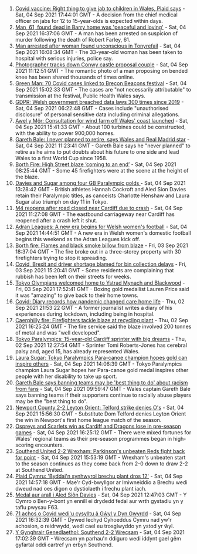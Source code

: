 1. [Covid vaccine: Right thing to give jab to children in Wales, Plaid says](https://www.bbc.co.uk/news/uk-wales-58447210?at_medium=RSS&at_campaign=KARANGA) - Sat, 04 Sep 2021 17:44:01 GMT - A decision from the chief medical officer on jabs for 12 to 15-year-olds is expected within days.
2. [Man, 61, found dead in Barry home was 'peaceful and loving'](https://www.bbc.co.uk/news/uk-wales-58449227?at_medium=RSS&at_campaign=KARANGA) - Sat, 04 Sep 2021 16:37:06 GMT - A man has been arrested on suspicion of murder following the death of Robert Farley, 61.
3. [Man arrested after woman found unconscious in Tonyrefail](https://www.bbc.co.uk/news/uk-wales-58448720?at_medium=RSS&at_campaign=KARANGA) - Sat, 04 Sep 2021 16:08:34 GMT - The 33-year-old woman has been taken to hospital with serious injuries, police say.
4. [Photographer tracks down Conwy castle proposal couple](https://www.bbc.co.uk/news/uk-wales-58447559?at_medium=RSS&at_campaign=KARANGA) - Sat, 04 Sep 2021 11:12:51 GMT - The romantic photo of a man proposing on bended knee has been shared thousands of times online.
5. [Green Man: 70 Covid cases linked to Brecon Beacons festival](https://www.bbc.co.uk/news/uk-wales-58447565?at_medium=RSS&at_campaign=KARANGA) - Sat, 04 Sep 2021 15:02:33 GMT - The cases are "not necessarily attributable" to transmission at the festival, Public Health Wales says.
6. [GDPR: Welsh government breached data laws 300 times since 2019](https://www.bbc.co.uk/news/uk-wales-politics-58395974?at_medium=RSS&at_campaign=KARANGA) - Sat, 04 Sep 2021 06:22:48 GMT - Cases include "unauthorised disclosure" of personal sensitive data including criminal allegations.
7. [Awel y Môr: Consultation for wind farm off Wales' coast launched](https://www.bbc.co.uk/news/uk-wales-58434313?at_medium=RSS&at_campaign=KARANGA) - Sat, 04 Sep 2021 15:41:33 GMT - About 100 turbines could be constructed, with the ability to power 900,000 homes.
8. [Gareth Bale: I never planned to retire, says Wales and Real Madrid star](https://www.bbc.co.uk/sport/football/58447549?at_medium=RSS&at_campaign=KARANGA) - Sat, 04 Sep 2021 11:23:41 GMT - Gareth Bale says he "never planned" to retire as he aims to put doubts about his future to one side and lead Wales to a first World Cup since 1958.
9. [Borth Fire: High Street blaze ‘coming to an end’](https://www.bbc.co.uk/news/uk-wales-58439503?at_medium=RSS&at_campaign=KARANGA) - Sat, 04 Sep 2021 08:25:44 GMT - Some 45 firefighters were at the scene at the height of the blaze.
10. [Davies and Sugar among four GB Paralympic golds ](https://www.bbc.co.uk/sport/disability-sport/58445274?at_medium=RSS&at_campaign=KARANGA) - Sat, 04 Sep 2021 13:28:42 GMT - British athletes Hannah Cockroft and Aled Sion Davies retain their Paralympic titles, as canoeists Charlotte Henshaw and Laura Sugar also triumph on day 11 in Tokyo.
11. [M4 reopens after road closed near Cardiff due to crash](https://www.bbc.co.uk/news/uk-wales-58447214?at_medium=RSS&at_campaign=KARANGA) - Sat, 04 Sep 2021 11:27:08 GMT - The eastbound carriageway near Cardiff has reopened after a crash left it shut.
12. [Adran Leagues: A new era begins for Welsh women's football](https://www.bbc.co.uk/sport/football/58448865?at_medium=RSS&at_campaign=KARANGA) - Sat, 04 Sep 2021 14:44:51 GMT - A new era in Welsh women's domestic football begins this weekend as the Adran Leagues kick off.
13. [Borth fire: Flames and black smoke billow from blaze](https://www.bbc.co.uk/news/uk-wales-58439504?at_medium=RSS&at_campaign=KARANGA) - Fri, 03 Sep 2021 18:37:04 GMT - The fire broke out in a three-storey property with 30 firefighters trying to stop it spreading.
14. [Covid, Brexit and driver shortage blamed for bin collection delays](https://www.bbc.co.uk/news/uk-wales-58440236?at_medium=RSS&at_campaign=KARANGA) - Fri, 03 Sep 2021 15:20:41 GMT - Some residents are complaining that rubbish has been left on their streets for weeks.
15. [Tokyo Olympians welcomed home to Ystrad Mynach and Blackwood](https://www.bbc.co.uk/news/uk-wales-58442009?at_medium=RSS&at_campaign=KARANGA) - Fri, 03 Sep 2021 17:52:41 GMT - Boxing gold medallist Lauren Price said it was "amazing" to give back to their home towns.
16. [Covid: Diary records how pandemic changed care home life](https://www.bbc.co.uk/news/uk-wales-58429748?at_medium=RSS&at_campaign=KARANGA) - Thu, 02 Sep 2021 21:53:22 GMT - A former journalist writes a diary of his experiences during lockdown, including being in hospital.
17. [Caerphilly fire: Firefighters tackle blaze at recycling plant](https://www.bbc.co.uk/news/uk-wales-58425928?at_medium=RSS&at_campaign=KARANGA) - Thu, 02 Sep 2021 16:25:24 GMT - The fire service said the blaze involved 200 tonnes of metal and was "well developed".
18. [Tokyo Paralympics: 15-year-old Cardiff sprinter with big dreams](https://www.bbc.co.uk/news/uk-wales-58421065?at_medium=RSS&at_campaign=KARANGA) - Thu, 02 Sep 2021 12:27:54 GMT - Sprinter Tomi Roberts-Jones has cerebral palsy and, aged 15, has already represented Wales.
19. [Laura Sugar: Tokyo Paralympics Para-canoe champion hopes gold can inspire others](https://www.bbc.co.uk/sport/disability-sport/58449286?at_medium=RSS&at_campaign=KARANGA) - Sat, 04 Sep 2021 14:06:39 GMT - Tokyo Paralympics champion Laura Sugar hopes her Para-canoe gold medal inspires other people with her disability to take up sport.
20. [Gareth Bale says banning teams may be 'best thing to do' about racism from fans](https://www.bbc.co.uk/sport/football/58447519?at_medium=RSS&at_campaign=KARANGA) - Sat, 04 Sep 2021 09:59:47 GMT - Wales captain Gareth Bale says banning teams if their supporters continue to racially abuse players may be the "best thing to do".
21. [Newport County 2-2 Leyton Orient: Telford strike denies O's](https://www.bbc.co.uk/sport/football/58365721?at_medium=RSS&at_campaign=KARANGA) - Sat, 04 Sep 2021 15:56:30 GMT - Substitute Dom Telford denies Leyton Orient the win in Newport's first home league match of the season.
22. [Ospreys and Scarlets win as Cardiff and Dragons lose in pre-season games](https://www.bbc.co.uk/sport/rugby-union/58450180?at_medium=RSS&at_campaign=KARANGA) - Sat, 04 Sep 2021 16:25:12 GMT - There were mixed fortunes for Wales' regional teams as their pre-season programmes began in high-scoring encounters.
23. [Southend United 2-2 Wrexham: Parkinson's unbeaten Reds fight back for point](https://www.bbc.co.uk/sport/football/58366075?at_medium=RSS&at_campaign=KARANGA) - Sat, 04 Sep 2021 15:53:19 GMT - Wrexham's unbeaten start to the season continues as they come back from 2-0 down to draw 2-2 at Southend United.
24. [Plaid Cymru: 'Byddai'n synhwyrol brechu plant dros 12'](https://www.bbc.co.uk/newyddion/58438336?at_medium=RSS&at_campaign=KARANGA) - Sat, 04 Sep 2021 14:57:18 GMT - Mae'r Cyd-bwyllgor ar Imiwneiddio a Brechu wedi dweud nad oes digon o dystiolaeth i frechu plant iach.
25. [Medal aur arall i Aled Siôn Davies](https://www.bbc.co.uk/newyddion/58446894?at_medium=RSS&at_campaign=KARANGA) - Sat, 04 Sep 2021 12:47:03 GMT - Y Cymro o Ben-y-bont yn ennill ei drydedd fedal aur wrth gystadlu yn y taflu pwysau F63.
26. [71 achos o Covid wedi'u cysylltu â Gŵyl y Dyn Gwyrdd](https://www.bbc.co.uk/newyddion/58450363?at_medium=RSS&at_campaign=KARANGA) - Sat, 04 Sep 2021 16:32:39 GMT - Dywed Iechyd Cyhoeddus Cymru nad yw'r achosion, o reidrwydd, wedi cael eu trosglwyddo yn ystod yr ŵyl.
27. [Y Gynghrair Genedlaethol: Southend 2-2 Wrecsam](https://www.bbc.co.uk/newyddion/58432413?at_medium=RSS&at_campaign=KARANGA) - Sat, 04 Sep 2021 17:02:39 GMT - Wrecsam yn parhau'n ddiguro wedi iddynt gael gêm gyfartal oddi cartref yn erbyn Southend.

